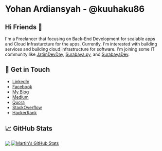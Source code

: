 # Yohan Ardiansyah - @kuuhaku86

## Hi Friends 👋
I'm a Freelancer that focusing on Back-End Development for scalable apps and Cloud Infrasturcture for the apps. Currently, I'm interested with building services and building cloud infrastructure for software. I'm joining some IT community like [JatimDevDay](https://github.com/jatimdevday), [Surabaya.py](https://github.com/surabaya-py), and [SurabayaDev](https://github.com/surabayadev). 

## :speech_balloon: Get in Touch
- [LinkedIn](https://www.linkedin.com/in/yohan-ardiansyah-82a4b8149/)
- [Facebook](https://web.facebook.com/yohan.ardiansyah90/)
- [My Blog](https://www.software-engineer-story.com)
- [Medium](https://medium.com/@yohan.ardiansyah90)
- [Quora](https://id.quora.com/profile/Yohan-Ardiansyah)
- [StackOverflow](https://stackoverflow.com/users/10118118/yohan)
- [HackerRank](https://www.hackerrank.com/kuuhaku86)

## &#x1f4c8; GitHub Stats

<a href="https://github.com/kuuhaku86/kuuhaku86">
  <img align="center" src="https://github-readme-stats.vercel.app/api/top-langs/?username=kuuhaku86&layout=compact&hide=jupyter%20notebook,assembly,html,css,blade&title_color=ffffff&text_color=c9cacc&icon_color=2bbc8a&bg_color=1d1f21&langs_count=10" />
</a>
<a href="https://github.com/kuuhaku86/kuuhaku86">
  <img align="center" src="https://github-readme-stats.vercel.app/api?username=kuuhaku86&show_icons=true&line_height=27&count_private=true&title_color=ffffff&text_color=c9cacc&icon_color=2bbc8a&bg_color=1d1f21" alt="Martin's GitHub Stats" />
</a>
